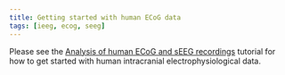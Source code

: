 ```yaml
---
title: Getting started with human ECoG data
tags: [ieeg, ecog, seeg]
---
```


Please see the [Analysis of human ECoG and sEEG recordings](/tutorial/human_ecog) tutorial for how to get started with human intracranial electrophysiological data.
